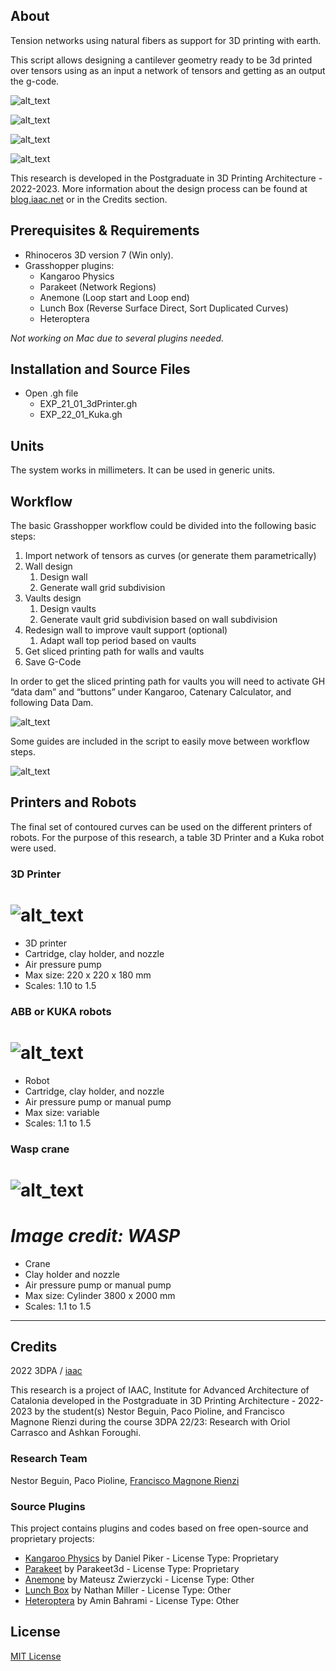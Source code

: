 ## About

Tension networks using natural fibers as support for 3D printing with earth.

This script allows designing a cantilever geometry ready to be 3d printed over tensors using as an input a network of tensors and getting as an output the g-code. 

![alt_text](https://github.com/fmruy/3dpa_research/blob/main/images/image7.jpg "Research prototype")

![alt_text](https://github.com/fmruy/3dpa_research/blob/main/images/image6.jpg "Research prototype")


![alt_text](https://github.com/fmruy/3dpa_research/blob/main/images/image1.png "Workflow Flowchart")

![alt_text](https://github.com/fmruy/3dpa_research/blob/main/images/workflow.gif "Workflow Gif")

This research is developed in the Postgraduate in 3D Printing Architecture - 2022-2023. More information about the design process can be found at [blog.iaac.net](https://blog.iaac.net/) or in the Credits section.



## Prerequisites & Requirements



* Rhinoceros 3D version 7 (Win only). 
* Grasshopper plugins: 
    * Kangaroo Physics
    * Parakeet (Network Regions)
    * Anemone (Loop start and Loop end)
    * Lunch Box (Reverse Surface Direct, Sort Duplicated Curves)
    * Heteroptera

_Not working on Mac due to several plugins needed._


## Installation and Source Files


* Open .gh file
    * EXP_21_01_3dPrinter.gh
    * EXP_22_01_Kuka.gh


## Units

The system works in millimeters. It can be used in generic units.


## Workflow

The basic Grasshopper workflow could be divided into the following basic steps:

1. Import network of tensors as curves (or generate them parametrically)
2. Wall design
    1. Design wall 
    2. Generate wall grid subdivision
3. Vaults design
    1. Design vaults
    2. Generate vault grid subdivision based on wall subdivision
4. Redesign wall to improve vault support (optional)
    1. Adapt wall top period based on vaults
5. Get sliced printing path for walls and vaults
6. Save G-Code

In order to get the sliced printing path for vaults you will need to activate GH “data dam” and “buttons” under Kangaroo, Catenary Calculator, and following Data Dam.

![alt_text](https://github.com/fmruy/3dpa_research/blob/main/images/image2.png "GH Script")

Some guides are included in the script to easily move between workflow steps.

![alt_text](https://github.com/fmruy/3dpa_research/blob/main/images/workflow-example.gif "GH Script")


## Printers and Robots

The final set of contoured curves can be used on the different printers of robots. For the purpose of this research, a table 3D Printer and a Kuka robot were used.


### 3D Printer


# ![alt_text](https://github.com/fmruy/3dpa_research/blob/main/images/image3.png "image_tooltip")

* 3D printer
* Cartridge, clay holder, and nozzle
* Air pressure pump
* Max size: 220 x 220 x 180 mm
* Scales: 1.10 to 1.5


### ABB or KUKA robots

# ![alt_text](https://github.com/fmruy/3dpa_research/blob/main/images/image4.png "image_tooltip")

* Robot
* Cartridge, clay holder, and nozzle
* Air pressure pump or manual pump
* Max size: variable
* Scales: 1.1 to 1.5


### Wasp crane

# ![alt_text](https://github.com/fmruy/3dpa_research/blob/main/images/image5.png "image_tooltip")
# _Image credit: WASP_

* Crane 
* Clay holder and nozzle
* Air pressure pump or manual pump
* Max size: Cylinder 3800 x 2000 mm
* Scales: 1.1 to 1.5


---


## Credits

2022 3DPA / [iaac](https://github.com/IaaC)

This research is a project of IAAC, Institute for Advanced Architecture of Catalonia developed in the Postgraduate in 3D Printing Architecture - 2022-2023 by the student(s) Nestor Beguin, Paco Pioline, and Francisco Magnone Rienzi during the course 3DPA 22/23: Research with Oriol Carrasco and Ashkan Foroughi.


### Research Team

Nestor Beguin, Paco Pioline, [Francisco Magnone Rienzi](https://github.com/fmruy)


### Source Plugins

This project contains plugins and codes based on free open-source and proprietary projects:



* [Kangaroo Physics](https://www.food4rhino.com/en/app/kangaroo-physics) by Daniel Piker - License Type: Proprietary
* [Parakeet](https://www.food4rhino.com/en/app/parakeet) by Parakeet3d - License Type: Proprietary
* [Anemone](https://www.food4rhino.com/en/app/anemone) by Mateusz Zwierzycki - License Type: Other
* [Lunch Box](https://www.food4rhino.com/en/app/lunchbox) by Nathan Miller - License Type: Other
* [Heteroptera](https://www.food4rhino.com/en/app/heteroptera) by Amin Bahrami - License Type: Other


## License

[MIT License](https://opensource.org/licenses/MIT)
